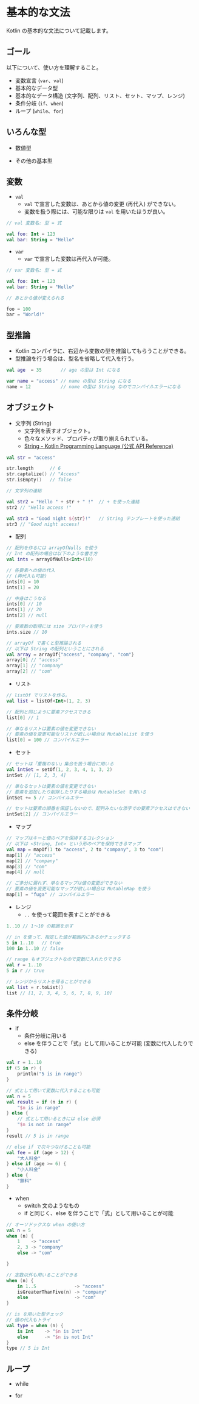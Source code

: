 # 基本的な文法

Kotlin の基本的な文法について記載します。

## ゴール

以下について、使い方を理解すること。

* 変数宣言 (`var`、`val`) 
* 基本的なデータ型
* 基本的なデータ構造 (文字列、配列、リスト、セット、マップ、レンジ)
* 条件分岐 (`if`、`when`)
* ループ (`while`、`for`)

## いろんな型

* 数値型

* その他の基本型

## 変数

* `val`
  * `val` で宣言した変数は、あとから値の変更 (再代入) ができない。
  * 変数を扱う際には、可能な限りは `val` を用いたほうが良い。

```kotlin
// val 変数名: 型 = 式

val foo: Int = 123
val bar: String = "Hello"
```


* `var`
  * `var` で宣言した変数は再代入が可能。

```kotlin
// var 変数名: 型 = 式

val foo: Int = 123
val bar: String = "Hello"

// あとから値が変えられる

foo = 100
bar = "World!"
```

## 型推論

* Kotlin コンパイラに、右辺から変数の型を推論してもらうことができる。
* 型推論を行う場合は、型名を省略して代入を行う。

```kotlin
val age  = 35       // age の型は Int になる

var name = "access" // name の型は String になる
name = 12           // name の型は String なのでコンパイルエラーになる
```

## オブジェクト

* 文字列 (String)
  * 文字列を表すオブジェクト。
  * 色々なメソッド、プロパティが取り揃えられている。
  * [String - Kotlin Programming Language (公式 API Reference)](https://kotlinlang.org/api/latest/jvm/stdlib/kotlin/-string/index.html)

```kotlin
val str = "access"

str.length      // 6
str.captalize() // "Access"
str.isEmpty()   // false

// 文字列の連結

val str2 = "Hello " + str + " !"  // + を使った連結
str2 // "Hello access !"

val str3 = "Good night ${str}!"   // String テンプレートを使った連結
str3 // "Good night access!
```

* 配列

```kotlin
// 配列を作るには arrayOfNulls を使う
// Int の配列の場合は以下のような書き方
val ints = arrayOfNulls<Int>(10)

// 各要素への値の代入
// (再代入も可能)
ints[0] = 10
ints[1] = 20

// 中身はこうなる
ints[0] // 10
ints[1] // 20
ints[2] // null

// 要素数の取得には size プロパティを使う
ints.size // 10

// arrayOf で書くと型推論される
// 以下は String の配列ということにされる
val array = arrayOf{"access", "company", "com"}
array[0] // "access"
array[1] // "company"
array[2] // "com"
```

* リスト

```kotlin
// listOf でリストを作る。
val list = listOf<Int>(1, 2, 3)

// 配列と同じように要素アクセスできる
list[0] // 1

// 単なるリストは要素の値を変更できない
// 要素の値を変更可能なリストが欲しい場合は MutableList を使う
list[0] = 100 // コンパイルエラー
```

* セット

```kotlin
// セットは「重複のない」集合を扱う場合に用いる
val intSet = setOf(1, 2, 3, 4, 1, 3, 2)
intSet // [1, 2, 3, 4]

// 単なるセットは要素の値を変更できない
// 要素を追加したり削除したりする場合は MutableSet を用いる
intSet += 5 // コンパイルエラー

// セットは要素の順番を保証しないので、配列みたいな添字での要素アクセスはできない
intSet[2] // コンパイルエラー
```

* マップ

```kotlin
// マップはキーと値のペアを保持するコレクション
// 以下は <String, Int> という形のペアを保持できるマップ
val map = mapOf(1 to "access", 2 to "company", 3 to "com")
map[1] // "access"
map[2] // "company"
map[3] // "com"
map[4] // null

// ご多分に漏れず、単なるマップは値の変更ができない
// 要素の値を変更可能なマップが欲しい場合は MutableMap を使う
map[1] = "fuga" // コンパイルエラー
```

* レンジ
  * `..` を使って範囲を表すことができる

```kotlin
1..10 // 1〜10 の範囲を示す

// in を使って、指定した値が範囲内にあるかチェックする
5 in 1..10   // true
100 in 1..10 // false

// range もオブジェクトなので変数に入れたりできる
val r = 1..10
5 in r // true

// レンジからリストを得ることができる
val list = r.toList()
list // [1, 2, 3, 4, 5, 6, 7, 8, 9, 10]

```

## 条件分岐

* if
  * 条件分岐に用いる
  * else を伴うことで「式」として用いることが可能 (変数に代入したりできる)

```kotlin
val r = 1..10
if (5 in r) {
    println("5 is in range")
}

// 式として用いて変数に代入することも可能
val n = 5
val result = if (n in r) {
    "$n is in range"
} else {
    // 式として用いるときには else 必須
    "$n is not in range"
}
result // 5 is in range

// else if で次々つなげることも可能
val fee = if (age > 12) {
    "大人料金"
} else if (age >= 6) {
    "小人料金"
} else {
    "無料"
}
```

* when
  * switch 文のようなもの
  * if と同じく、else を伴うことで「式」として用いることが可能

```kotlin
// オーソドックスな when の使い方
val n = 5
when (n) {
    1    -> "access"
    2, 3 -> "company"
    else -> "com"

}

// 定数以外も用いることができる
when (n) {
    in 1..5              -> "access"
    isGreaterThanFive(n) -> "company"
    else                 -> "com"
}

// is を用いた型チェック
// 値の代入もトライ
val type = when (n) {
    is Int    -> "$n is Int"
    else      -> "$n is not Int"
}
type // 5 is Int
```

## ループ

* while

* for





